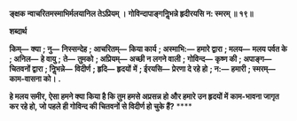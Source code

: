 **ङ्क्षक न्वाचरितमस्माभिर्मलयानिल तेऽप्रियम् ।** **गोविन्दापाङ्गनिॢभन्ने हृदीरयसि न: स्मरम् ॥ १९॥** 

**शब्दार्थ** 

**किम्—** **क्या** **; नु—** **निस्सन्देह** **; आचरितम्—** **किया कार्य** **; अस्माभि:—** **हमारे द्वारा** **; मलय—** **मलय पर्वत के** **; अनिल—** **हे वायु** **;** **ते—** **तुमको** **; अप्रियम्—** **अच्छी न लगने वाली** **; गोविन्द—** **कृष्ण की** **; अपाङ्ग—** **चितवनों द्वारा** **; निॢभन्ने—** **विदीर्ण** **; हृदि—** **हृदयों** **में** **; ईरयसि—** **प्रेरणा दे रहे हो** **; न:—** **हमारी** **; स्मरम्—** **काम-वासना को।** **.** 

**हे मलय समीर, ऐसा हमने क्या किया है कि तुम हमसे अप्रसन्न हो और हमारे उन हृदयों में** **काम-भावना जागृत कर रहे हो, जो पहले ही गोविन्द की चितवनों से विदीर्ण हो चुके हैं?** **** 